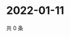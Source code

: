 # 2022-01-11

共 0 条

<!-- BEGIN WEIBO -->
<!-- 最后更新时间 Tue Jan 11 2022 01:20:35 GMT+0800 (China Standard Time) -->

<!-- END WEIBO -->
